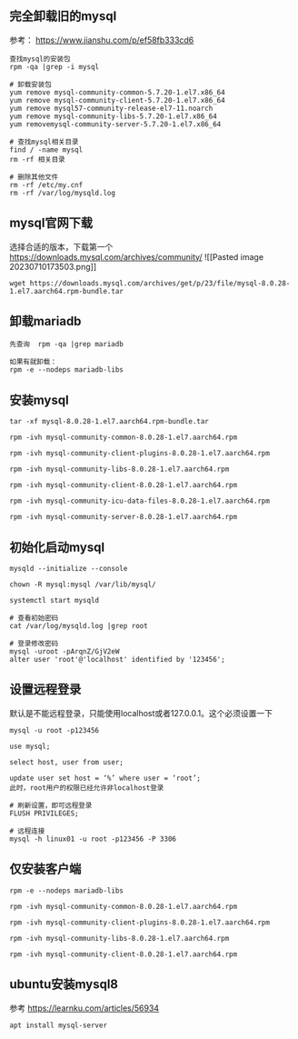 
## 完全卸载旧的mysql
参考： https://www.jianshu.com/p/ef58fb333cd6
```
查找mysql的安装包
rpm -qa |grep -i mysql

# 卸载安装包
yum remove mysql-community-common-5.7.20-1.el7.x86_64
yum remove mysql-community-client-5.7.20-1.el7.x86_64
yum remove mysql57-community-release-el7-11.noarch
yum remove mysql-community-libs-5.7.20-1.el7.x86_64
yum removemysql-community-server-5.7.20-1.el7.x86_64

# 查找mysql相关目录
find / -name mysql
rm -rf 相关目录

# 删除其他文件
rm -rf /etc/my.cnf
rm -rf /var/log/mysqld.log
````

## mysql官网下载
选择合适的版本，下载第一个
https://downloads.mysql.com/archives/community/
![[Pasted image 20230710173503.png]]

```
wget https://downloads.mysql.com/archives/get/p/23/file/mysql-8.0.28-1.el7.aarch64.rpm-bundle.tar
```
## 卸载mariadb
```
先查询  rpm -qa |grep mariadb

如果有就卸载： 
rpm -e --nodeps mariadb-libs
```

## 安装mysql
```
tar -xf mysql-8.0.28-1.el7.aarch64.rpm-bundle.tar

rpm -ivh mysql-community-common-8.0.28-1.el7.aarch64.rpm

rpm -ivh mysql-community-client-plugins-8.0.28-1.el7.aarch64.rpm 

rpm -ivh mysql-community-libs-8.0.28-1.el7.aarch64.rpm 

rpm -ivh mysql-community-client-8.0.28-1.el7.aarch64.rpm 

rpm -ivh mysql-community-icu-data-files-8.0.28-1.el7.aarch64.rpm 

rpm -ivh mysql-community-server-8.0.28-1.el7.aarch64.rpm
```
## 初始化启动mysql
```
mysqld --initialize --console

chown -R mysql:mysql /var/lib/mysql/

systemctl start mysqld

# 查看初始密码
cat /var/log/mysqld.log |grep root

# 登录修改密码
mysql -uroot -pArqnZ/GjV2eW
alter user 'root'@'localhost' identified by '123456';

```

## 设置远程登录
默认是不能远程登录，只能使用localhost或者127.0.0.1。这个必须设置一下
```
mysql -u root -p123456

use mysql;

select host, user from user;

update user set host = ‘%’ where user = ‘root’;
此时，root用户的权限已经允许非localhost登录

# 刷新设置，即可远程登录
FLUSH PRIVILEGES;

# 远程连接
mysql -h linux01 -u root -p123456 -P 3306
```

## 仅安装客户端
```
rpm -e --nodeps mariadb-libs

rpm -ivh mysql-community-common-8.0.28-1.el7.aarch64.rpm

rpm -ivh mysql-community-client-plugins-8.0.28-1.el7.aarch64.rpm 

rpm -ivh mysql-community-libs-8.0.28-1.el7.aarch64.rpm 

rpm -ivh mysql-community-client-8.0.28-1.el7.aarch64.rpm 
```

## ubuntu安装mysql8

参考 
https://learnku.com/articles/56934
```
apt install mysql-server

```
